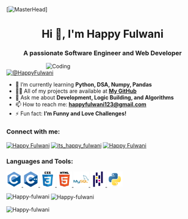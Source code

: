 [![MasterHead](https://user-images.githubusercontent.com/74038190/212749171-b84692a8-2b04-4e3b-93ca-ac14705da224.gif)]  
<h1 align="center">Hi 👋, I'm Happy Fulwani</h1>
<h3 align="center">A passionate Software Engineer and Web Developer</h3>  
<img align="right" alt="Coding" width="400" src="https://cdn.dribbble.com/users/1162077/screenshots/3848914/programmer.gif">  

<p align="left"> <a href="https://twitter.com/@HappyFulwani" target="blank"><img src="https://img.shields.io/twitter/follow/@HappyFulwani?logo=twitter&style=for-the-badge" alt="@HappyFulwani" /></a> </p>  

- 🌱 I’m currently learning **Python, DSA, Numpy, Pandas**  
- 👨‍💻 All of my projects are available at **[My GitHub](https://github.com/Happy-fulwani)**  
- 💬 Ask me about **Development, Logic Building, and Algorithms**  
- 📫 How to reach me: **happyfulwani123@gmail.com**  
- ⚡ Fun fact: **I’m Funny and Love Challenges!**  

<h3 align="left">Connect with me:</h3>  
<p align="left">  
<a href="https://www.linkedin.com/in/happy-fulwani-264b60251/" target="blank"><img align="center" src="https://raw.githubusercontent.com/rahuldkjain/github-profile-readme-generator/master/src/images/icons/Social/linked-in-alt.svg" alt="Happy Fulwani" height="30" width="40" /></a>  
<a href="https://www.instagram.com/its_happy_fulwani/" target="blank"><img align="center" src="https://raw.githubusercontent.com/rahuldkjain/github-profile-readme-generator/master/src/images/icons/Social/instagram.svg" alt="its_happy_fulwani" height="30" width="40" /></a>  
<a href="https://github.com/Happy-fulwani" target="blank"><img align="center" src="https://raw.githubusercontent.com/rahuldkjain/github-profile-readme-generator/master/src/images/icons/Social/github.svg" alt="Happy Fulwani" height="30" width="40" /></a>  
</p>  

<h3 align="left">Languages and Tools:</h3>  
<p align="left">  
<a href="https://www.cprogramming.com/" target="_blank" rel="noreferrer"> <img src="https://raw.githubusercontent.com/devicons/devicon/master/icons/c/c-original.svg" alt="c" width="40" height="40"/> </a>  
<a href="https://www.w3schools.com/cpp/" target="_blank" rel="noreferrer"> <img src="https://raw.githubusercontent.com/devicons/devicon/master/icons/cplusplus/cplusplus-original.svg" alt="cplusplus" width="40" height="40"/> </a>  
<a href="https://www.w3schools.com/css/" target="_blank" rel="noreferrer"> <img src="https://raw.githubusercontent.com/devicons/devicon/master/icons/css3/css3-original-wordmark.svg" alt="css3" width="40" height="40"/> </a>  
<a href="https://www.w3.org/html/" target="_blank" rel="noreferrer"> <img src="https://raw.githubusercontent.com/devicons/devicon/master/icons/html5/html5-original-wordmark.svg" alt="html5" width="40" height="40"/> </a>  
<a href="https://www.mysql.com/" target="_blank" rel="noreferrer"> <img src="https://raw.githubusercontent.com/devicons/devicon/master/icons/mysql/mysql-original-wordmark.svg" alt="mysql" width="40" height="40"/> </a>  
<a href="https://pandas.pydata.org/" target="_blank" rel="noreferrer"> <img src="https://raw.githubusercontent.com/devicons/devicon/2ae2a900d2f041da66e950e4d48052658d850630/icons/pandas/pandas-original.svg" alt="pandas" width="40" height="40"/> </a>  
<a href="https://www.python.org" target="_blank" rel="noreferrer"> <img src="https://raw.githubusercontent.com/devicons/devicon/master/icons/python/python-original.svg" alt="python" width="40" height="40"/> </a>  
</p>  

<p><img align="left" src="https://github-readme-stats.vercel.app/api/top-langs?username=Happy-fulwani&show_icons=true&locale=en&layout=compact" alt="Happy-fulwani" /></p>  

<p>&nbsp;<img align="center" src="https://github-readme-stats.vercel.app/api?username=Happy-fulwani&show_icons=true&locale=en" alt="Happy-fulwani" /></p>  

<p><img align="center" src="https://github-readme-streak-stats.herokuapp.com/?user=Happy-fulwani&" alt="Happy-fulwani" /></p>
